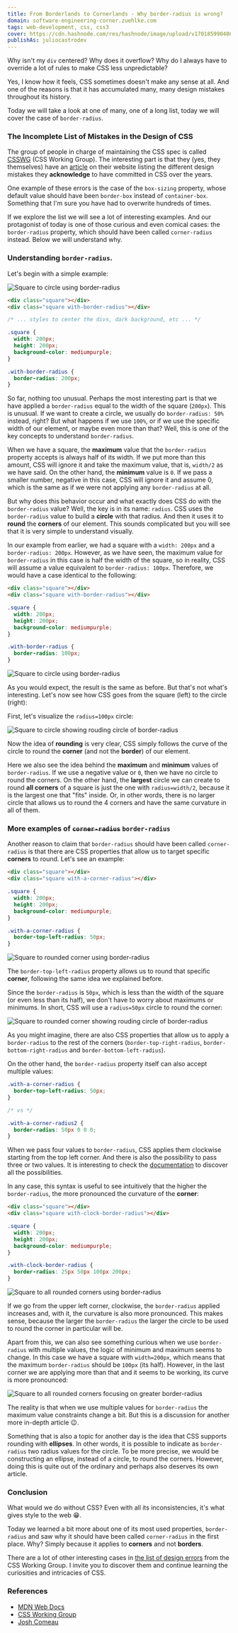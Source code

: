 ```yaml
---
title: From Borderlands to Cornerlands - Why border-radius is wrong?
domain: software-engineering-corner.zuehlke.com
tags: web-development, css, css3
cover: https://cdn.hashnode.com/res/hashnode/image/upload/v1701859904085/Txlm1bi%5FG.jpg?w=1600&h=840&fit=crop&crop=entropy&auto=compress,format&format=webp
publishAs: juliocastrodev
---
```


Why isn't my `div` centered? Why does it overflow? Why do I always have to override a lot of rules to make CSS less unpredictable?

Yes, I know how it feels, CSS sometimes doesn't make any sense at all. And one of the reasons is that it has accumulated many, many design mistakes throughout its history.

Today we will take a look at one of many, one of a long list, today we will cover the case of `border-radius`.

### The Incomplete List of Mistakes in the Design of CSS

The group of people in charge of maintaining the CSS spec is called [CSSWG] (CSS Working Group). The interesting part is that they (yes, they themselves) have an [article][cssDesignMistakesList] on their website listing the different design mistakes they **acknowledge** to have committed in CSS over the years.

One example of these errors is the case of the `box-sizing` property, whose default value should have been `border-box` instead of `container-box`. Something that I'm sure you have had to overwrite hundreds of times.

If we explore the list we will see a lot of interesting examples. And our protagonist of today is one of those curious and even comical cases: the `border-radius` property, which should have been called `corner-radius` instead. Below we will understand why.

### Understanding `border-radius`.

Let's begin with a simple example:

![Square to circle using border-radius](https://cdn.hashnode.com/res/hashnode/image/upload/v1702070975942/ItF3SkH1G.png?auto=format&w=500)

```html
<div class="square"></div>
<div class="square with-border-radius"></div>
```

```css
/* ... styles to center the divs, dark background, etc ... */

.square {
  width: 200px;
  height: 200px;
  background-color: mediumpurple;
}

.with-border-radius {
  border-radius: 200px;
}
```

So far, nothing too unusual. Perhaps the most interesting part is that we have applied a `border-radius` equal to the width of the square (`200px`). This is unusual. If we want to create a circle, we usually do `border-radius: 50%` instead, right? But what happens if we use `100%`, or if we use the specific width of our element, or maybe even more than that? Well, this is one of the key concepts to understand `border-radius`.

When we have a square, the **maximum** value that the `border-radius` property accepts is always half of its width. If we put more than this amount, CSS will ignore it and take the maximum value, that is, `width/2` as we have said. On the other hand, the **minimum** value is `0`. If we pass a smaller number, negative in this case, CSS will ignore it and assume 0, which is the same as if we were not applying any `border-radius` at all.

But why does this behavior occur and what exactly does CSS do with the `border-radius` value? Well, the key is in its name: `radius`. CSS uses the `border-radius` value to build a **circle** with that radius. And then it uses it to **round** the **corners** of our element. This sounds complicated but you will see that it is very simple to understand visually.

In our example from earlier, we had a square with a `width: 200px` and a `border-radius: 200px`. However, as we have seen, the maximum value for `border-radius` in this case is half the width of the square, so in reality, CSS will assume a value equivalent to `border-radius: 100px`. Therefore, we would have a case identical to the following:

```html
<div class="square"></div>
<div class="square with-border-radius"></div>
```

```css
.square {
  width: 200px;
  height: 200px;
  background-color: mediumpurple;
}

.with-border-radius {
  border-radius: 100px;
}
```

![Square to circle using border-radius](https://cdn.hashnode.com/res/hashnode/image/upload/v1702070975942/ItF3SkH1G.png?auto=format&w=500)

As you would expect, the result is the same as before. But that's not what's interesting. Let's now see how CSS goes from the square (left) to the circle (right):

First, let's visualize the `radius=100px` circle:

![Square to circle showing rouding circle of border-radius](https://cdn.hashnode.com/res/hashnode/image/upload/v1702071789670/PfrRC8iEl.png?auto=format&w=500)

Now the idea of **rounding** is very clear, CSS simply follows the curve of the circle to round the **corner** (and not the **border**) of our element.

Here we also see the idea behind the **maximum** and **minimum** values of `border-radius`. If we use a negative value or `0`, then we have no circle to round the corners. On the other hand, the **largest** circle we can create to round **all corners** of a square is just the one with `radius=width/2`, because it is the largest one that "fits" inside. Or, in other words, there is no larger circle that allows us to round the 4 corners and have the same curvature in all of them.

### More examples of ~~`corner-radius`~~ `border-radius`

Another reason to claim that `border-radius` should have been called `corner-radius` is that there are CSS properties that allow us to target specific **corners** to round. Let's see an example:

```html
<div class="square"></div>
<div class="square with-a-corner-radius"></div>
```

```css
.square {
  width: 200px;
  height: 200px;
  background-color: mediumpurple;
}

.with-a-corner-radius {
  border-top-left-radius: 50px;
}
```

![Square to rounded corner using border-radius](https://cdn.hashnode.com/res/hashnode/image/upload/v1702071817271/1HNRRWnkr.png?auto=format&w=500)

The `border-top-left-radius` property allows us to round that specific **corner**, following the same idea we explained before.

Since the `border-radius` is `50px`, which is less than the width of the square (or even less than its half), we don't have to worry about maximums or minimums. In short, CSS will use a `radius=50px` circle to round the corner:

![Square to rounded corner showing rouding circle of border-radius](https://cdn.hashnode.com/res/hashnode/image/upload/v1702071835074/gY5IBfwDl.png?auto=format&w=500)

As you might imagine, there are also CSS properties that allow us to apply a `border-radius` to the rest of the corners (`border-top-right-radius`, `border-bottom-right-radius` and `border-bottom-left-radius`). 

On the other hand, the `border-radius` property itself can also accept multiple values:

```css
.with-a-corner-radius {
  border-top-left-radius: 50px;
}

/* vs */

.with-a-corner-radius2 {
  border-radius: 50px 0 0 0;
}
```

When we pass four values to `border-radius`, CSS applies them clockwise starting from the top left corner. And there is also the possibility to pass three or two values. It is interesting to check the [documentation][shortHandPropertiesDocs] to discover all the possibilities.

In any case, this syntax is useful to see intuitively that the higher the `border-radius`, the more pronounced the curvature of the **corner**:

```html
<div class="square"></div>
<div class="square with-clock-border-radius"></div>
```

```css
.square {
  width: 200px;
  height: 200px;
  background-color: mediumpurple;
}

.with-clock-border-radius {
  border-radius: 25px 50px 100px 200px;
}
```

![Square to all rounded corners using border-radius](https://cdn.hashnode.com/res/hashnode/image/upload/v1702071853396/QsnEtorzM.png?auto=format&w=500)


If we go from the upper left corner, clockwise, the `border-radius` applied increases and, with it, the curvature is also more pronounced. This makes sense, because the larger the `border-radius` the larger the circle to be used to round the corner in particular will be.

Apart from this, we can also see something curious when we use `border-radius` with multiple values, the logic of minimum and maximum seems to change. In this case we have a square with `width=200px`, which means that the maximum `border-radius` should be `100px` (its half). However, in the last corner we are applying more than that and it seems to be working, its curve is more pronounced:

![Square to all rounded corners focusing on greater border-radius](https://cdn.hashnode.com/res/hashnode/image/upload/v1702071872263/gvb9AfjLs.png?auto=format&w=500)

The reality is that when we use multiple values for `border-radius` the maximum value constraints change a bit. But this is a discussion for another more in-depth article 😉.

Something that is also a topic for another day is the idea that CSS supports rounding with **ellipses**. In other words, it is possible to indicate as `border-radius` two radius values for the circle. To be more precise, we would be constructing an ellipse, instead of a circle, to round the corners. However, doing this is quite out of the ordinary and perhaps also deserves its own article.

### Conclusion

What would we do without CSS? Even with all its inconsistencies, it's what gives style to the web 😁.

Today we learned a bit more about one of its most used properties, `border-radius` and saw why it should have been called `corner-radius` in the first place. Why? Simply because it applies to **corners** and not **borders**.

There are a lot of other interesting cases in [the list of design errors][cssDesignMistakesList] from the CSS Working Group. I invite you to discover them and continue learning the curiosities and intricacies of CSS.

### References
- [MDN Web Docs][mdnWebDocs]
- [CSS Working Group][CSSWG]
- [Josh Comeau][joshComeau]


<!-- Links -->
[CSSWG]: https://www.w3.org/groups/wg/css/
[cssDesignMistakesList]: https://wiki.csswg.org/ideas/mistakes
[shortHandPropertiesDocs]: https://developer.mozilla.org/en-US/docs/Web/CSS/Shorthand%5Fproperties
[mdnWebDocs]: https://developer.mozilla.org/en-US/
[joshComeau]: https://www.joshwcomeau.com/
